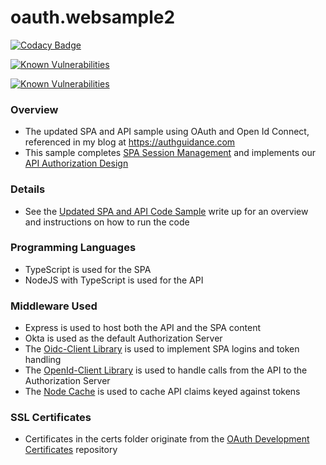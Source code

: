 # oauth.websample2

[![Codacy Badge](https://app.codacy.com/project/badge/Grade/a36801b67eae4a78ba3d6cd1f55a023f)](https://www.codacy.com/gh/gary-archer/oauth.websample2/dashboard?utm_source=github.com&amp;utm_medium=referral&amp;utm_content=gary-archer/oauth.websample2&amp;utm_campaign=Badge_Grade)

[![Known Vulnerabilities](https://snyk.io/test/github/gary-archer/oauth.websample2/badge.svg?targetFile=spa/package.json)](https://snyk.io/test/github/gary-archer/oauth.websample2?targetFile=spa/package.json)

[![Known Vulnerabilities](https://snyk.io/test/github/gary-archer/oauth.websample2/badge.svg?targetFile=api/package.json)](https://snyk.io/test/github/gary-archer/oauth.websample2?targetFile=api/package.json)

### Overview

* The updated SPA and API sample using OAuth and Open Id Connect, referenced in my blog at https://authguidance.com
* This sample completes [SPA Session Management](https://authguidance.com/2017/10/24/user-sessions-and-token-renewal/) and implements our [API Authorization Design](https://authguidance.com/2017/10/03/api-tokens-claims/)

### Details

* See the [Updated SPA and API Code Sample](https://authguidance.com/2017/10/13/improved-spa-code-sample-overview/) write up for an overview and instructions on how to run the code

### Programming Languages

* TypeScript is used for the SPA
* NodeJS with TypeScript is used for the API

### Middleware Used

* Express is used to host both the API and the SPA content
* Okta is used as the default Authorization Server
* The [Oidc-Client Library](https://github.com/IdentityModel/oidc-client-js) is used to implement SPA logins and token handling
* The [OpenId-Client Library](https://github.com/panva/node-openid-client) is used to handle calls from the API to the Authorization Server
* The [Node Cache](https://github.com/mpneuried/nodecache) is used to cache API claims keyed against tokens

### SSL Certificates

* Certificates in the certs folder originate from the [OAuth Development Certificates](https://github.com/gary-archer/oauth.developmentcertificates) repository
